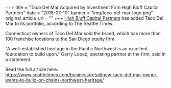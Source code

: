 +++
title = "Taco Del Mar Acquired by Investment Firm High Bluff Capital Partners"
date = "2018-07-10"
banner = "img/taco-del-mar-logo.png"
original_article_url = ""
+++
[High Bluff Capital Partners](/) has added Taco Del Mar to its portfolio, according to The Seattle Times.

Connecticut owners of Taco Del Mar sold the brand, which has more than 100 franchise locations to  the San Diego equity firm.

"A well-established heritage in the Pacific Northwest is an excellent foundation to build upon." Gerry Lopez, operating partner at the firm, said in a statement.

Read the full article here: <https://www.seattletimes.com/business/retail/new-taco-del-mar-owner-wants-to-build-on-chains-northwest-heritage/>
